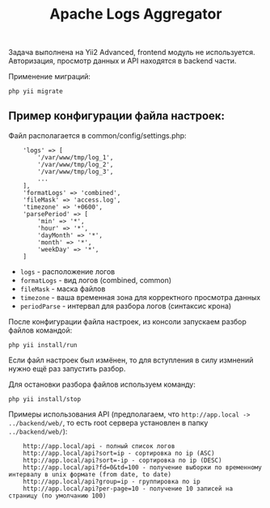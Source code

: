 <p align="center">
    <h1 align="center">Apache Logs Aggregator</h1>
    <br>
</p>

Задача выполнена на Yii2 Advanced, frontend модуль не используется.
Авторизация, просмотр данных и API находятся в backend части.

Применение миграций:
```
php yii migrate
```

Пример конфигурации файла настроек:
-------------------
Файл располагается в common/config/settings.php:
```
    'logs' => [
        '/var/www/tmp/log_1',
        '/var/www/tmp/log_2',
        '/var/www/tmp/log_3',
        ...
    ],
    'formatLogs' => 'combined',
    'fileMask' => 'access.log',
    'timezone' => '+0600',
    'parsePeriod' => [
        'min' => '*',
        'hour' => '*',
        'dayMonth' => '*',
        'month' => '*',
        'weekDay' => '*',
    ]
```

- `logs` - расположение логов
- `formatLogs` - вид логов (combined, common)
- `fileMask` - маска файлов
- `timezone` - ваша временная зона для корректного просмотра данных
- `periodParse` - интервал для разбора логов (синтаксис крона)

После конфигурации файла настроек, из консоли запускаем разбор файлов командой:
```
php yii install/run
```
Если файл настроек был измёнен, то для вступления в силу измнений нужно ещё раз запустить разбор.

Для остановки разбора файлов используем команду:
```
php yii install/stop
```

Примеры использования API (предполагаем, что `http://app.local -> ../backend/web/`, то есть root сервера установлен в папку `../backend/web/`):
```
    http://app.local/api - полный список логов
    http://app.local/api?sort=ip - сортировка по ip (ASC)
    http://app.local/api?sort=-ip - сортировка по ip (DESC)
    http://app.local/api?fd=0&td=100 - получение выборки по временному интервалу в unix формате (from date, to date)
    http://app.local/api?group=ip - группировка по ip
    http://app.local/api?per-page=10 - получение 10 записей на страницу (по умолчанию 100)
```
